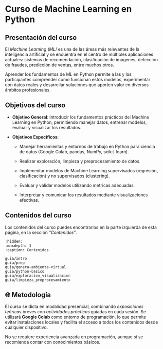 # Curso de Machine Learning en Python

## Presentación del curso

El _Machine Learning (ML)_ es una de las áreas más relevantes de la inteligencia artificial y se encuentra en el centro de múltiples aplicaciones actuales: sistemas de recomendación, clasificación de imágenes, detección de fraudes, predicción de ventas, entre muchos otros.

Aprender los fundamentos de ML en Python permite a las y los participantes comprender cómo funcionan estos modelos, experimentar con datos reales y desarrollar soluciones que aporten valor en diversos ámbitos profesionales.

## Objetivos del curso

- **Objetivo General**: Introducir los fundamentos prácticos del Machine Learning en Python, permitiendo manejar datos, entrenar modelos, evaluar y visualizar los resultados.

- **Objetivos Específicos**:

  - Manejar herramientas y entornos de trabajo en Python para ciencia de datos (Google Colab, pandas, NumPy, scikit-learn).

  - Realizar exploración, limpieza y preprocesamiento de datos.

  - Implementar modelos de Machine Learning supervisados (regresión, clasificación) y no supervisados (clustering).

  - Evaluar y validar modelos utilizando métricas adecuadas.

  - Interpretar y comunicar los resultados mediante visualizaciones efectivas.

## Contenidos del curso

Los contenidos del curso puedes encontrarlos en la parte izquierda de esta página, en la sección _"Contenidos"_.

```{toctree}
:hidden:
:maxdepth: 1
:caption: Contenidos

guia/intro
guia/prep
guia/genera-ambiente-virtual
guia/python-basico
guia/exploracion_visualizacion
guia/limpieza_preprocesamiento

```

## 🌐 Metodología

El curso se dicta en modalidad presencial, combinando _exposiciones teóricas_ breves con _actividades prácticas_ guiadas en cada sesión. Se utilizará **Google Colab** como entorno de programación, lo que permite evitar instalaciones locales y facilita el acceso a todos los contenidos desde cualquier dispositivo.

No se requiere experiencia avanzada en programación, aunque sí se recomienda contar con conocimientos básicos.
